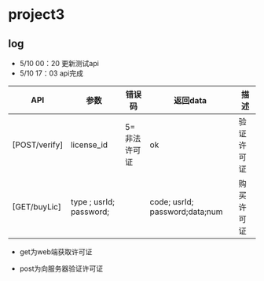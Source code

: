# project3
## log
+ 5/10 00：20 更新测试api
+ 5/10 17：03 api完成

| API                           | 参数                                          | 错误码                            | 返回data                         | 描述     |
| ----------------------------- | --------------------------------------------- | --------------------------------- | -------------------------------- | -------- |
| [POST/verify]                 | license_id                                    | 5=非法许可证                       | ok                               | 验证许可证  |
| [GET/buyLic]                  |  type ; usrId; password;                      |                                   |  code; usrId; password;data;num              | 购买许可证  |

+ get为web端获取许可证

+ post为向服务器验证许可证
